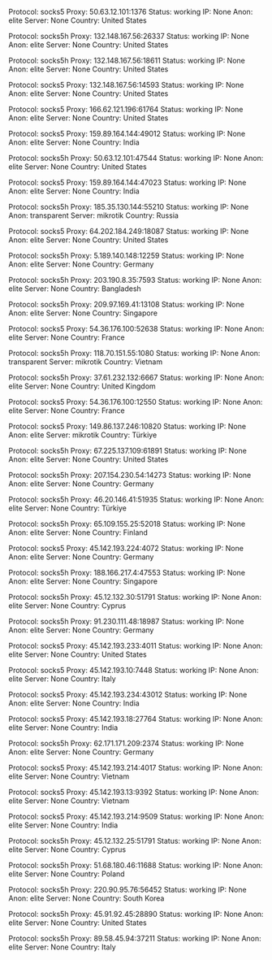 Protocol: socks5
Proxy: 50.63.12.101:1376
Status: working
IP: None
Anon: elite
Server: None
Country: United States

Protocol: socks5h
Proxy: 132.148.167.56:26337
Status: working
IP: None
Anon: elite
Server: None
Country: United States

Protocol: socks5h
Proxy: 132.148.167.56:18611
Status: working
IP: None
Anon: elite
Server: None
Country: United States

Protocol: socks5
Proxy: 132.148.167.56:14593
Status: working
IP: None
Anon: elite
Server: None
Country: United States

Protocol: socks5
Proxy: 166.62.121.196:61764
Status: working
IP: None
Anon: elite
Server: None
Country: United States

Protocol: socks5
Proxy: 159.89.164.144:49012
Status: working
IP: None
Anon: elite
Server: None
Country: India

Protocol: socks5h
Proxy: 50.63.12.101:47544
Status: working
IP: None
Anon: elite
Server: None
Country: United States

Protocol: socks5
Proxy: 159.89.164.144:47023
Status: working
IP: None
Anon: elite
Server: None
Country: India

Protocol: socks5h
Proxy: 185.35.130.144:55210
Status: working
IP: None
Anon: transparent
Server: mikrotik
Country: Russia

Protocol: socks5
Proxy: 64.202.184.249:18087
Status: working
IP: None
Anon: elite
Server: None
Country: United States

Protocol: socks5h
Proxy: 5.189.140.148:12259
Status: working
IP: None
Anon: elite
Server: None
Country: Germany

Protocol: socks5h
Proxy: 203.190.8.35:7593
Status: working
IP: None
Anon: elite
Server: None
Country: Bangladesh

Protocol: socks5h
Proxy: 209.97.169.41:13108
Status: working
IP: None
Anon: elite
Server: None
Country: Singapore

Protocol: socks5
Proxy: 54.36.176.100:52638
Status: working
IP: None
Anon: elite
Server: None
Country: France

Protocol: socks5h
Proxy: 118.70.151.55:1080
Status: working
IP: None
Anon: transparent
Server: mikrotik
Country: Vietnam

Protocol: socks5h
Proxy: 37.61.232.132:6667
Status: working
IP: None
Anon: elite
Server: None
Country: United Kingdom

Protocol: socks5
Proxy: 54.36.176.100:12550
Status: working
IP: None
Anon: elite
Server: None
Country: France

Protocol: socks5
Proxy: 149.86.137.246:10820
Status: working
IP: None
Anon: elite
Server: mikrotik
Country: Türkiye

Protocol: socks5h
Proxy: 67.225.137.109:61891
Status: working
IP: None
Anon: elite
Server: None
Country: United States

Protocol: socks5h
Proxy: 207.154.230.54:14273
Status: working
IP: None
Anon: elite
Server: None
Country: Germany

Protocol: socks5h
Proxy: 46.20.146.41:51935
Status: working
IP: None
Anon: elite
Server: None
Country: Türkiye

Protocol: socks5h
Proxy: 65.109.155.25:52018
Status: working
IP: None
Anon: elite
Server: None
Country: Finland

Protocol: socks5
Proxy: 45.142.193.224:4072
Status: working
IP: None
Anon: elite
Server: None
Country: Germany

Protocol: socks5h
Proxy: 188.166.217.4:47553
Status: working
IP: None
Anon: elite
Server: None
Country: Singapore

Protocol: socks5h
Proxy: 45.12.132.30:51791
Status: working
IP: None
Anon: elite
Server: None
Country: Cyprus

Protocol: socks5h
Proxy: 91.230.111.48:18987
Status: working
IP: None
Anon: elite
Server: None
Country: Germany

Protocol: socks5
Proxy: 45.142.193.233:4011
Status: working
IP: None
Anon: elite
Server: None
Country: United States

Protocol: socks5
Proxy: 45.142.193.10:7448
Status: working
IP: None
Anon: elite
Server: None
Country: Italy

Protocol: socks5
Proxy: 45.142.193.234:43012
Status: working
IP: None
Anon: elite
Server: None
Country: India

Protocol: socks5
Proxy: 45.142.193.18:27764
Status: working
IP: None
Anon: elite
Server: None
Country: India

Protocol: socks5h
Proxy: 62.171.171.209:2374
Status: working
IP: None
Anon: elite
Server: None
Country: Germany

Protocol: socks5
Proxy: 45.142.193.214:4017
Status: working
IP: None
Anon: elite
Server: None
Country: Vietnam

Protocol: socks5
Proxy: 45.142.193.13:9392
Status: working
IP: None
Anon: elite
Server: None
Country: Vietnam

Protocol: socks5
Proxy: 45.142.193.214:9509
Status: working
IP: None
Anon: elite
Server: None
Country: India

Protocol: socks5h
Proxy: 45.12.132.25:51791
Status: working
IP: None
Anon: elite
Server: None
Country: Cyprus

Protocol: socks5h
Proxy: 51.68.180.46:11688
Status: working
IP: None
Anon: elite
Server: None
Country: Poland

Protocol: socks5h
Proxy: 220.90.95.76:56452
Status: working
IP: None
Anon: elite
Server: None
Country: South Korea

Protocol: socks5h
Proxy: 45.91.92.45:28890
Status: working
IP: None
Anon: elite
Server: None
Country: United States

Protocol: socks5h
Proxy: 89.58.45.94:37211
Status: working
IP: None
Anon: elite
Server: None
Country: Italy

